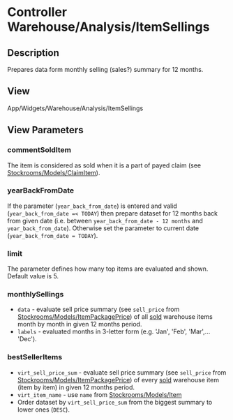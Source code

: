 # Controller Warehouse/Analysis/ItemSellings

## Description

Prepares data form monthly selling (sales?) summary for 12 months.

## View

App/Widgets/Warehouse/Analysis/ItemSellings

## View Parameters

### commentSoldItem
The item is considered as sold when it is a part of payed claim (see [Stockrooms/Models/ClaimItem](../../Stockrooms/Models/ClaimItem.md)).

### yearBackFromDate
If the parameter (`year_back_from_date`) is entered and valid (`year_back_from_date =< TODAY`) then prepare dataset for 12 months back from given date (i.e. between `year_back_from_date - 12 months` and `year_back_from_date`). Otherwise set the parameter to current date (`year_back_from_date = TODAY`).

### limit
The parameter defines how many top items are evaluated and shown. Default value is 5.

### monthlySellings
* `data` - evaluate sell price summary (see `sell_price` from [Stockrooms/Models/ItemPackagePrice](../../Stockrooms/Models/ItemPackagePrice.md)) of all [sold](#comment-sold-item) warehouse items month by month in given 12 months period.
* `labels` - evaluated months in 3-letter form (e.g. 'Jan', 'Feb', 'Mar',... 'Dec').

### bestSellerItems
* `virt_sell_price_sum` - evaluate sell price summary (see `sell_price` from [Stockrooms/Models/ItemPackagePrice](../../Stockrooms/Models/ItemPackagePrice.md)) of every [sold](#comment-sold-item) warehouse item (item by item) in given 12 months period.
* `virt_item_name` - use `name` from [Stockrooms/Models/Item](../../Stockrooms/Models/Item.md)
* Order dataset by `virt_sell_price_sum` from the biggest summary to lower ones (`DESC`).
